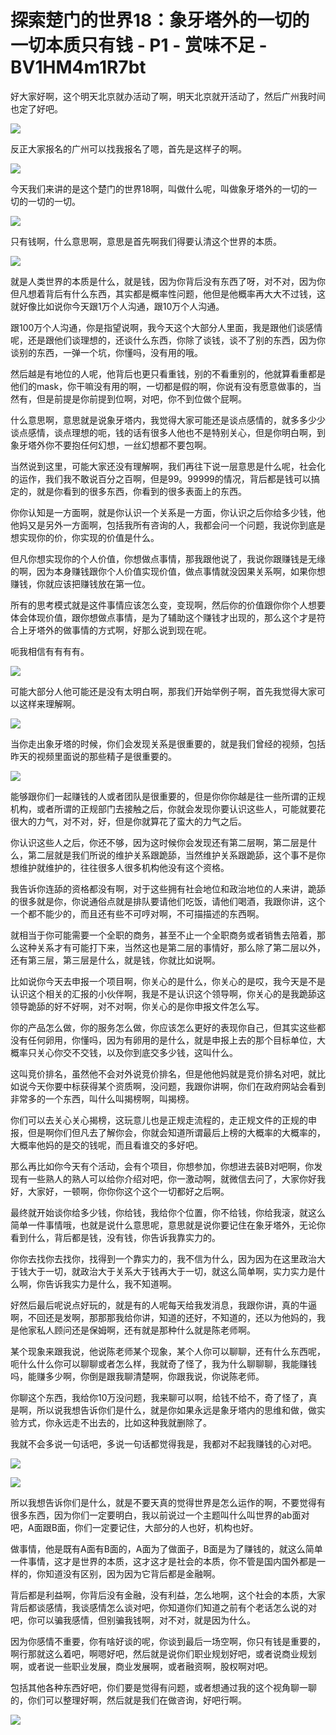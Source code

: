 # 探索楚门的世界18：象牙塔外的一切的一切本质只有钱 - P1 - 赏味不足 - BV1HM4m1R7bt

好大家好啊，这个明天北京就办活动了啊，明天北京就开活动了，然后广州我时间也定了好吧。

![](img/33e024169991fe7cf0c170d904a51a33_1.png)

反正大家报名的广州可以找我报名了嗯，首先是这样子的啊。

![](img/33e024169991fe7cf0c170d904a51a33_3.png)

今天我们来讲的是这个楚门的世界18啊，叫做什么呢，叫做象牙塔外的一切的一切的一切的一切。

![](img/33e024169991fe7cf0c170d904a51a33_5.png)

只有钱啊，什么意思啊，意思是首先啊我们得要认清这个世界的本质。

![](img/33e024169991fe7cf0c170d904a51a33_7.png)

就是人类世界的本质是什么，就是钱，因为你背后没有东西了呀，对不对，因为你但凡想着背后有什么东西，其实都是概率性问题，他但是他概率再大大不过钱，这就好像比如说你今天跟1万个人沟通，跟10万个人沟通。

跟100万个人沟通，你是指望说啊，我今天这个大部分人里面，我是跟他们谈感情呢，还是跟他们谈理想的，还谈什么东西，你除了谈钱，谈不了别的东西，因为你谈别的东西，一弹一个坑，你懂吗，没有用的哦。

然后越是有地位的人呢，他背后也更只看重钱，别的不看重别的，他就算看重都是他们的mask，你干嘛没有用的啊，一切都是假的啊，你说有没有愿意做事的，当然有，但是前提是你前提到位啊，对吧，你不到位做个屁啊。

什么意思啊，意思就是说象牙塔内，我觉得大家可能还是谈点感情的，就多多少少谈点感情，谈点理想的呃，钱的话有很多人他也不是特别关心，但是你明白啊，到象牙塔外你不要抱任何幻想，一丝幻想都不要包啊。

当然说到这里，可能大家还没有理解啊，我们再往下说一层意思是什么呢，社会化的运作，我们我不敢说百分之百啊，但是99。99999的情况，背后都是钱可以搞定的，就是你看到的很多东西，你看到的很多表面上的东西。

你你认知是一方面啊，就是你认识一个关系是一方面，你认识之后你给多少钱，他他妈又是另外一方面啊，包括我所有咨询的人，我都会问一个问题，我说你到底是想实现你的价，你实现的价值是什么。

但凡你想实现你的个人价值，你想做点事情，那我跟他说了，我说你跟赚钱是无缘的啊，因为本身赚钱跟你个人价值实现价值，做点事情就没因果关系啊，如果你想赚钱，你就应该把赚钱放在第一位。

所有的思考模式就是这件事情应该怎么变，变现啊，然后你的价值跟你你个人想要体会体现价值，跟你想做点事情，是为了辅助这个赚钱才出现的，那么这个才是符合上牙塔外的做事情的方式啊，好那么说到现在呢。

呃我相信有有有有。

![](img/33e024169991fe7cf0c170d904a51a33_9.png)

可能大部分人他可能还是没有太明白啊，那我们开始举例子啊，首先我觉得大家可以这样来理解啊。

![](img/33e024169991fe7cf0c170d904a51a33_11.png)

当你走出象牙塔的时候，你们会发现关系是很重要的，就是我们曾经的视频，包括昨天的视频里面说的那些精子是很重要的。



![](img/33e024169991fe7cf0c170d904a51a33_13.png)

能够跟你们一起赚钱的人或者团队是很重要的，但是你你你越是往一些所谓的正规机构，或者所谓的正规部门去接触之后，你就会发现你要认识这些人，可能就要花很大的力气，对不对，好，但是你就算花了蛮大的力气之后。

你认识这些人之后，你还不够，因为这时候你会发现还有第二层啊，第二层是什么，第二层就是我们所说的维护关系跟跪舔，当然维护关系跟跪舔，这个事不是你想维护就维护的，往往很多人很多机构他没有这个资格。

我告诉你连舔的资格都没有啊，对于这些拥有社会地位和政治地位的人来讲，跪舔的很多就是你，你说通俗点就是排队要请他们吃饭，请他们喝酒，我跟你讲，这个一个都不能少的，而且还有些不可哼对啊，不可描描述的东西啊。

就相当于你可能需要一个全职的商务，甚至不止一个全职商务或者销售去陪着，那么这种关系才有可能打下来，当然这也是第二层的事情好，那么除了第二层以外，还有第三层，第三层是什么，就是钱，你就比如说啊。

比如说你今天去申报一个项目啊，你关心的是什么，你关心的是哎，我今天是不是认识这个相关的汇报的小伙伴啊，我是不是认识这个领导啊，你关心的是我跪舔这领导跪舔的好不好啊，对不对啊，你关心的是你申报文件怎么写。

你的产品怎么做，你的服务怎么做，你应该怎么更好的表现你自己，但其实这些都没有任何卵用，你懂吗，因为有卵用的是什么，就是申报上去的那个目标单位，大概率只关心你交不交钱，以及你到底交多少钱，这叫什么。

这叫竞价排名，虽然他不会对外说竞价排名，但是他他妈就是竞价排名对吧，就比如说今天你要中标获得某个资质啊，没问题，我跟你讲啊，你们在政府网站会看到非常多的一个东西，叫什么叫揭榜啊，叫揭榜。

你们可以去关心关心揭榜，这玩意儿也是正规走流程的，走正规文件的正规的申报，但是啊你们但凡去了解你会，你就会知道所谓最后上榜的大概率的大概率的，大概率他妈的是交的钱呢，而且看谁交的多好吧。

那么再比如你今天有个活动，会有个项目，你想参加，你想进去装B对吧啊，你发现有一些熟人的熟人可以给你介绍对吧，你一激动啊，就微信去问了，大家你好我好，大家好，一顿啊，你你你这个这个一切都好之后啊。

最终就开始谈你给多少钱，你给钱，我给你个位置，你不给钱，你给我滚，就这么简单一件事情哦，也就是说什么意思呢，意思就是说你要记住在象牙塔外，无论你看到什么，背后都是钱，没有钱，你告诉我靠实力的。

你你去找你去找你，找得到一个靠实力的，我不信为什么，因为因为在这里政治大于钱大于一切，就政治大于关系大于钱再大于一切，就这么简单啊，实力实力是什么啊，你告诉我实力是什么，我不知道啊。

好然后最后呢说点好玩的，就是有的人呢每天给我发消息，我跟你讲，真的牛逼啊，不回还是发啊，那那那我给你讲，知道的还好，不知道的，还以为他妈的，我是他家私人顾问还是保姆啊，还有就是那种什么就是陈老师啊。

某个现象来跟我说，他说陈老师某个现象，某个人你可以聊聊，还有什么东西呢，呃什么什么你可以聊聊或者怎么样，我就奇了怪了，我为什么聊聊聊，我能赚钱吗，能赚多少啊，你倒是跟我聊清楚啊，你跟我说，你说陈老师。

你聊这个东西，我给你10万没问题，我来聊可以啊，给钱不给不，奇了怪了，真是啊，所以说我想告诉你们是什么，就是你如果永远是象牙塔内的思维和做，做实验方式，你永远走不出去的，比如这种我就删除了。

我就不会多说一句话吧，多说一句话都觉得我是，我都对不起我赚钱的心对吧。

![](img/33e024169991fe7cf0c170d904a51a33_15.png)

![](img/33e024169991fe7cf0c170d904a51a33_16.png)

所以我想告诉你们是什么，就是不要天真的觉得世界是怎么运作的啊，不要觉得有很多东西，因为你们一定要明白，我以前说过一个主题叫什么叫世界的ab面对吧，A面跟B面，你们一定要记住，大部分的人也好，机构也好。

做事情，他是既有A面有B面的，A面为了做面子，B面是为了赚钱的，就这么简单一件事情，这才是世界的本质，这才这才是社会的本质，你不管是国内国外都是一样的，你知道没有区别，因为因为它背后都是金融啊。

背后都是利益啊，你背后没有金融，没有利益，怎么地啊，这个社会的本质，大家背后都谈感情，我谈感情怎么谈对吧，你知道你们知道之前有个老话怎么说的对吧，你可以骗我感情，但别骗我钱啊，对不对，就是因为什么。

因为你感情不重要，你有啥好谈的呢，你谈到最后一场空啊，你只有钱是重要的，啊行那就这么着吧，啊嗯好吧，然后就是说你们职业规划好吧，或者说商业规划啊，或者说一些职业发展，商业发展啊，或者融资啊，股权啊对吧。

包括其他各种东西好吧，你们要是觉得有问题，或者想通过我的这个视角聊一聊的，你们可以整理好啊，然后就是我们在做咨询，好吧行啊。



![](img/33e024169991fe7cf0c170d904a51a33_18.png)